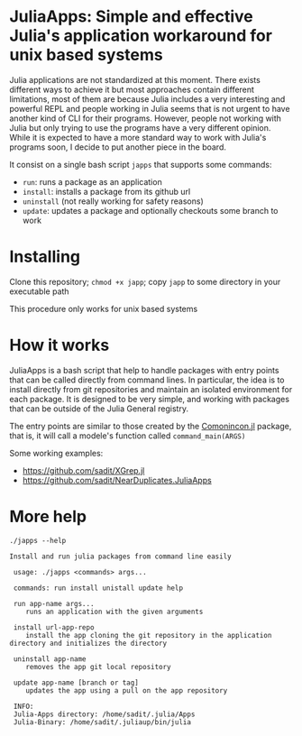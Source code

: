 # JuliaApps: Simple and effective Julia's application workaround for unix based systems


Julia applications are not standardized at this moment. There exists different ways to achieve it but most approaches contain different limitations,
most of them are because Julia includes a very interesting and powerful REPL and people working in Julia seems that is not urgent to have another kind of CLI for their programs.
However, people not working with Julia but only trying to use the programs have a very different opinion.
While it is expected to have a more standard way to work with Julia's programs soon, I decide to put another piece in the board.


It consist on a single bash script `japps` that supports some commands:
- `run`: runs a package as an application
- `install`: installs a package from its github url
- `uninstall` (not really working for safety reasons)
- `update`: updates a package and optionally checkouts some branch to work


# Installing


Clone this repository; `chmod +x japp`; copy `japp` to some directory in your executable path

This procedure only works for unix based systems

# How it works

JuliaApps is a bash script that help to handle packages with entry points that can be called directly from command lines.
In particular, the idea is to install directly from git repositories and maintain an isolated environment for each package.
It is designed to be very simple, and working with packages that can be outside of the Julia General registry.

The entry points are similar to those created by the [Comonincon.jl](https://comonicon.org/stable/) package, that is, it will call a modele's function called `command_main(ARGS)`

Some working examples:
- <https://github.com/sadit/XGrep.jl>
- <https://github.com/sadit/NearDuplicates.JuliaApps>


# More help

```
./japps --help

Install and run julia packages from command line easily

 usage: ./japps <commands> args...

 commands: run install unistall update help

 run app-name args...
    runs an application with the given arguments

 install url-app-repo
    install the app cloning the git repository in the application directory and initializes the directory

 uninstall app-name
    removes the app git local repository

 update app-name [branch or tag]
    updates the app using a pull on the app repository

 INFO:
 Julia-Apps directory: /home/sadit/.julia/Apps
 Julia-Binary: /home/sadit/.juliaup/bin/julia
```
